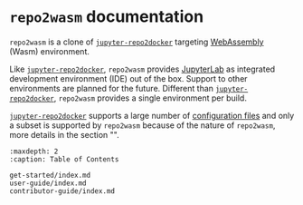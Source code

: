 # `repo2wasm` documentation

`repo2wasm` is a clone of [`jupyter-repo2docker`] targeting [WebAssembly](https://en.wikipedia.org/wiki/WebAssembly) (Wasm) environment.

Like [`jupyter-repo2docker`], `repo2wasm` provides [JupyterLab](https://jupyterlab.readthedocs.io/en/latest/) as integrated development environment (IDE) out of the box. Support to other environments are planned for the future. Different than [`jupyter-repo2docker`], `repo2wasm` provides a single environment per build.

[`jupyter-repo2docker`] supports a large number of [configuration files](https://repo2docker.readthedocs.io/en/latest/configuration/) and only a subset is supported by `repo2wasm` because of the nature of `repo2wasm`, more details in the section "[](#supported-configuration-files)".

```{toctree}
:maxdepth: 2
:caption: Table of Contents

get-started/index.md
user-guide/index.md
contributor-guide/index.md
```

[`jupyter-repo2docker`]: https://github.com/jupyterhub/repo2docker